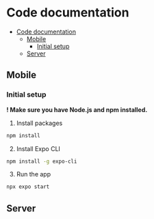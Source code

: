 # Code documentation

- [Code documentation](#code-documentation)
  - [Mobile](#mobile)
    - [Initial setup](#initial-setup)
  - [Server](#server)


## Mobile

### Initial setup

**! Make sure you have Node.js and npm installed.**

1. Install packages
```bash
npm install
```

2. Install Expo CLI
```bash
npm install -g expo-cli
```

3. Run the app
```bash
npx expo start
```

## Server